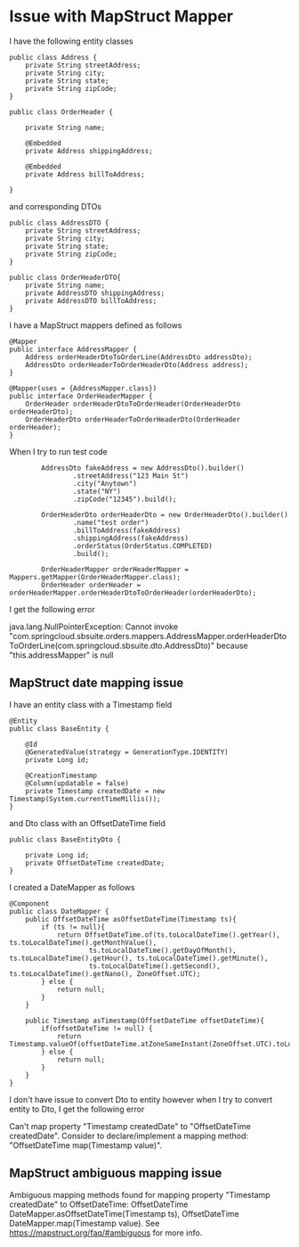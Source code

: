 # Issue with MapStruct Mapper

I have the following entity classes

```
public class Address {
	private String streetAddress;
	private String city;
	private String state;
	private String zipCode;
}

public class OrderHeader {

    private String name;

    @Embedded
    private Address shippingAddress;

    @Embedded
    private Address billToAddress;

}
```

and corresponding DTOs

```
public class AddressDTO {
    private String streetAddress;
    private String city;
    private String state;
    private String zipCode;
}

public class OrderHeaderDTO{
    private String name;
    private AddressDTO shippingAddress;
    private AddressDTO billToAddress;
}
```

I have a MapStruct mappers defined as follows

```
@Mapper
public interface AddressMapper {
	Address orderHeaderDtoToOrderLine(AddressDto addressDto);
	AddressDto orderHeaderToOrderHeaderDto(Address address);
}

@Mapper(uses = {AddressMapper.class})
public interface OrderHeaderMapper {
	OrderHeader orderHeaderDtoToOrderHeader(OrderHeaderDto orderHeaderDto);
	OrderHeaderDto orderHeaderToOrderHeaderDto(OrderHeader orderHeader);
}
```

When I try to run test code

```
		AddressDto fakeAddress = new AddressDto().builder()
				.streetAddress("123 Main St")
				.city("Anytown")
				.state("NY")
				.zipCode("12345").build();

		OrderHeaderDto orderHeaderDto = new OrderHeaderDto().builder()
				.name("test order")
				.billToAddress(fakeAddress)
				.shippingAddress(fakeAddress)
				.orderStatus(OrderStatus.COMPLETED)
				.build();

		OrderHeaderMapper orderHeaderMapper = Mappers.getMapper(OrderHeaderMapper.class);
		OrderHeader orderHeader = orderHeaderMapper.orderHeaderDtoToOrderHeader(orderHeaderDto);
```

I get the following error

java.lang.NullPointerException: Cannot invoke "com.springcloud.sbsuite.orders.mappers.AddressMapper.orderHeaderDtoToOrderLine(com.springcloud.sbsuite.dto.AddressDto)" because "this.addressMapper" is null


## MapStruct date mapping issue

I have an entity class with a Timestamp field

```
@Entity
public class BaseEntity {

	@Id
	@GeneratedValue(strategy = GenerationType.IDENTITY)
	private Long id;

	@CreationTimestamp
	@Column(updatable = false)
	private Timestamp createdDate = new Timestamp(System.currentTimeMillis());
}
```

and Dto class with an OffsetDateTime field

```
public class BaseEntityDto {

    private Long id;
    private OffsetDateTime createdDate;
}
```

I created a DateMapper as follows

```
@Component
public class DateMapper {
    public OffsetDateTime asOffsetDateTime(Timestamp ts){
        if (ts != null){
            return OffsetDateTime.of(ts.toLocalDateTime().getYear(), ts.toLocalDateTime().getMonthValue(),
                    ts.toLocalDateTime().getDayOfMonth(), ts.toLocalDateTime().getHour(), ts.toLocalDateTime().getMinute(),
                    ts.toLocalDateTime().getSecond(), ts.toLocalDateTime().getNano(), ZoneOffset.UTC);
        } else {
            return null;
        }
    }

    public Timestamp asTimestamp(OffsetDateTime offsetDateTime){
        if(offsetDateTime != null) {
            return Timestamp.valueOf(offsetDateTime.atZoneSameInstant(ZoneOffset.UTC).toLocalDateTime());
        } else {
            return null;
        }
    }
}
```

I don't have issue to convert Dto to entity however when I try to convert entity to Dto, I get the following error

Can't map property "Timestamp createdDate" to "OffsetDateTime createdDate". Consider to declare/implement a mapping method: "OffsetDateTime map(Timestamp value)".


## MapStruct ambiguous mapping issue
Ambiguous mapping methods found for mapping property "Timestamp createdDate" to OffsetDateTime: 
    OffsetDateTime DateMapper.asOffsetDateTime(Timestamp ts), OffsetDateTime DateMapper.map(Timestamp value). See https://mapstruct.org/faq/#ambiguous for more info.